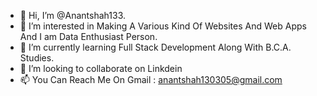 - 👋 Hi, I’m @Anantshah133.
- 👀 I’m interested in Making A Various Kind Of Websites And Web Apps And I am Data Enthusiast Person.
- 🌱 I’m currently learning Full Stack Development Along With B.C.A. Studies.
- 💞️ I’m looking to collaborate on Linkdein
- 📫 You Can Reach Me On Gmail : anantshah130305@gmail.com

<!---
Anantshah133/Anantshah133 is a ✨ special ✨ repository because its `README.md` (this file) appears on your GitHub profile.
You can click the Preview link to take a look at your changes.
--->
